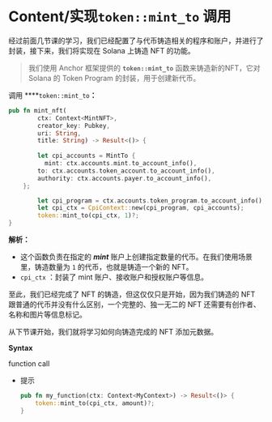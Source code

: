 # Content/**实现`token::mint_to` 调用**

经过前面几节课的学习，我们已经配置了与代币铸造相关的程序和账户，并进行了封装，接下来，我们将实现在 Solana 上铸造 NFT 的功能。

> 我们使用 Anchor 框架提供的 **`token::mint_to`** 函数来铸造新的NFT，它对 Solana 的 Token Program 的封装，用于创建新代币。
> 

调用 ****`token::mint_to`**：**

```rust
pub fn mint_nft(
        ctx: Context<MintNFT>,
        creator_key: Pubkey,
        uri: String,
        title: String) -> Result<()> {
        
		let cpi_accounts = MintTo {
	      mint: ctx.accounts.mint.to_account_info(),
        to: ctx.accounts.token_account.to_account_info(),
        authority: ctx.accounts.payer.to_account_info(),
    };

		let cpi_program = ctx.accounts.token_program.to_account_info();
		let cpi_ctx = CpiContext::new(cpi_program, cpi_accounts);
		token::mint_to(cpi_ctx, 1)?;
}
```

**解析：**

- 这个函数负责在指定的 ***mint*** 账户上创建指定数量的代币。在我们使用场景里，铸造数量为 `1` 的代币，也就是铸造一个新的 NFT。
- `cpi_ctx` ：封装了 mint 账户、接收账户和授权账户等信息。

至此，我们已经完成了 NFT 的铸造，但这仅仅只是开始，因为我们铸造的 NFT 跟普通的代币并没有什么区别，一个完整的、独一无二的 NFT 还需要有创作者、名称和图片等信息标记。

从下节课开始，我们就将学习如何向铸造完成的 NFT 添加元数据。

**Syntax** 

function call

- 提示
    
    ```rust
    pub fn my_function(ctx: Context<MyContext>) -> Result<()> {
        token::mint_to(cpi_ctx, amount)?;
    }
    ```